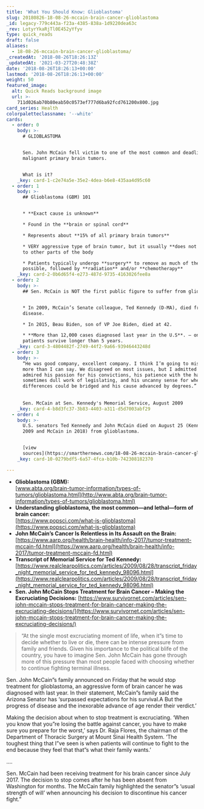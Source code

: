 ```yaml
---
title: 'What You Should Know: Glioblastoma'
slug: 20180826-18-08-26-mccain-brain-cancer-glioblastoma
_id: legacy-779c443a-f23a-4385-838a-1d9220dea63c
_rev: LotyrYkaRjTl0E452yYfyv
type: quick_reads
draft: false
aliases:
  - 18-08-26-mccain-brain-cancer-glioblastoma/
_createdAt: '2018-08-26T18:26:13Z'
_updatedAt: '2021-03-27T20:48:38Z'
date: '2018-08-26T18:26:13+00:00'
lastmod: '2018-08-26T18:26:13+00:00'
weight: 50
featured_image:
  alt: Quick Reads background image
  url: >-
    711d026ab70b80eab50c0573ef777d6ba92fcd761200x800.jpg
card_series: Health
colorpaletteclassname: '--white'
cards:
  - order: 0
    body: >-
      # GLIOBLASTOMA


      Sen. John McCain fell victim to one of the most common and deadliest of
      malignant primary brain tumors.


      What is it?
    _key: card-1-c2e74a5e-35e2-4dea-b6e8-435aa4d95c60
  - order: 1
    body: >-
      ## Glioblastoma (GBM) 101


      * **Exact cause is unknown**

      * Found in the **brain or spinal cord**

      * Represents about **15% of all primary brain tumors**

      * VERY aggressive type of brain tumor, but it usually **does not spread**
      to other parts of the body

      * Patients typically undergo **surgery** to remove as much of the tumor as
      possible, followed by **radiation** and/or **chemotherapy**
    _key: card-2-0b6d65f4-e273-487d-9735-4163026fee8a
  - order: 2
    body: >-
      ## Sen. McCain is NOT the first public figure to suffer from glioblastoma


      * In 2009, McCain’s Senate colleague, Ted Kennedy (D-MA), died from the
      disease.

      * In 2015, Beau Biden, son of VP Joe Biden, died at 42.

      * **More than 12,000 cases diagnosed last year in the U.S**. – only 10% of
      patients survive longer than 5 years.
    _key: card-3-4804482f-2749-44f2-9a66-93946443248d
  - order: 3
    body: >-
      “He was good company, excellent company. I think I’m going to miss him
      more than I can say. We disagreed on most issues, but I admitted — but I
      admired his passion for his convictions, his patience with the hard and
      sometimes dull work of legislating, and his uncanny sense for when
      differences could be bridged and his cause advanced by degrees.”  
        
        
      Sen. McCain at Sen. Kennedy's Memorial Service, August 2009
    _key: card-4-b8d3fc37-3b83-4403-a311-d5d7003abf29
  - order: 4
    body: >-
      U.S. senators Ted Kennedy and John McCain died on August 25 (Kennedy in
      2009 and McCain in 2018) from glioblastoma.


      [view
      sources](https://smarthernews.com/18-08-26-mccain-brain-cancer-glioblastoma/)
    _key: card-10-0279bdf5-6a57-4fca-b10b-742308182370

---
```

* **Glioblastoma (GBM):**  
[www.abta.org/brain-tumor-information/types-of-tumors/glioblastoma.html](http://www.abta.org/brain-tumor-information/types-of-tumors/glioblastoma.html)
* **Understanding glioblastoma, the most common—and lethal—form of brain cancer:**  
[https://www.popsci.com/what-is-glioblastoma](https://www.popsci.com/what-is-glioblastoma)
* **John McCain’s Cancer Is Relentless in Its Assault on the Brain:** [https://www.aarp.org/health/brain-health/info-2017/tumor-treatment-mccain-fd.html](https://www.aarp.org/health/brain-health/info-2017/tumor-treatment-mccain-fd.html)
* **Transcript of Memorial Service for Ted Kennedy:**  
[https://www.realclearpolitics.com/articles/2009/08/28/transcript_friday_night_memorial_service_for_ted_kennedy_98096.html](https://www.realclearpolitics.com/articles/2009/08/28/transcript_friday_night_memorial_service_for_ted_kennedy_98096.html)
* **Sen. John McCain Stops Treatment for Brain Cancer – Making the Excruciating Decisions:** [https://www.survivornet.com/articles/sen-john-mccain-stops-treatment-for-brain-cancer-making-the-excruciating-decisions/](https://www.survivornet.com/articles/sen-john-mccain-stops-treatment-for-brain-cancer-making-the-excruciating-decisions/)

> “At the single most excruciating moment of life, when it”s time to decide whether to live or die, there can be intense pressure from family and friends. Given his importance to the political blife of the country, you have to imagine Sen. John McCain has gone through more of this pressure than most people faced with choosing whether to continue fighting terminal illness.  
  
  
  
Sen. John McCain”s family announced on Friday that he would stop treatment for glioblastoma, an aggressive form of brain cancer he was diagnosed with last year. In their statement, McCain”s family said the Arizona Senator has ‘surpassed expectations for his survival.A But the progress of disease and the inexorable advance of age render their verdict.’  
  
  
  
Making the decision about when to stop treatment is excruciating. ‘When you know that you”re losing the battle against cancer, you have to make sure you prepare for the worst,’ says Dr. Raja Flores, the chairman of the Department of Thoracic Surgery at Mount Sinai Health System. ‘The toughest thing that I”ve seen is when patients will continue to fight to the end because they feel that that”s what their family wants.’  
  
  
  
….  
  
  
  
Sen. McCain had been receiving treatment for his brain cancer since July 2017. The decision to stop comes after he has been absent from Washington for months. The McCain family highlighted the senator”s ‘usual strength of will’ when announcing his decision to discontinue his cancer fight.”